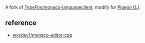 A fork of [TypeFox/monaco-languageclient](https://github.com/TypeFox/monaco-languageclient), modify for [Pigeon OJ](https://github.com/Pigeon-Developer/pigeon-oj-v0).




## reference

- [wxydev1/monaco-editor-cpp](https://github.dev/wxydev1/monaco-editor-cpp)
